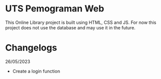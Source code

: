 # UTS Pemograman Web

This Online Library project is built using HTML, CSS and JS. For now this project does not use the database and may use it in the future.

# Changelogs
26/05/2023
* Create a login function
